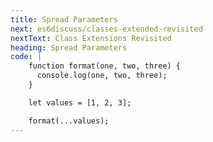 ```yaml
---
title: Spread Parameters
next: es6discuss/classes-extended-revisited
nextText: Class Extensions Revisited
heading: Spread Parameters
code: |
    function format(one, two, three) {
      console.log(one, two, three);
    }

    let values = [1, 2, 3];

    format(...values);
---
```

